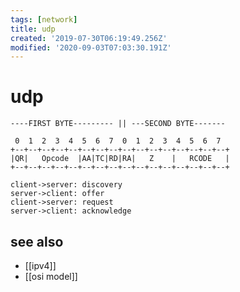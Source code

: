 ```yaml
---
tags: [network]
title: udp
created: '2019-07-30T06:19:49.256Z'
modified: '2020-09-03T07:03:30.191Z'
---
```


# udp

```
----FIRST BYTE--------- || ---SECOND BYTE-------

 0  1  2  3  4  5  6  7  0  1  2  3  4  5  6  7
+--+--+--+--+--+--+--+--+--+--+--+--+--+--+--+--+
|QR|   Opcode  |AA|TC|RD|RA|   Z    |   RCODE   |
+--+--+--+--+--+--+--+--+--+--+--+--+--+--+--+--+
```

```sequence
client->server: discovery
server->client: offer
client->server: request
server->client: acknowledge
```

## see also

- [[ipv4]]
- [[osi model]]
